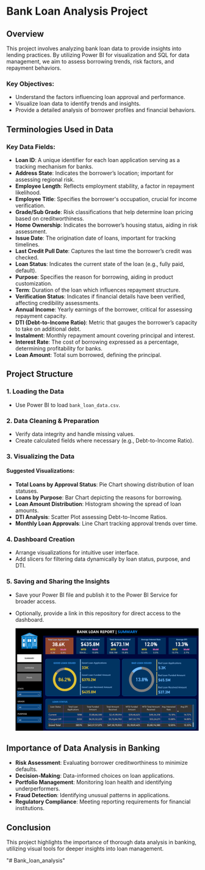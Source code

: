 
# Bank Loan Analysis Project

## Overview
This project involves analyzing bank loan data to provide insights into lending practices. By utilizing Power BI for visualization and SQL for data management, we aim to assess borrowing trends, risk factors, and repayment behaviors.

### Key Objectives:
- Understand the factors influencing loan approval and performance.
- Visualize loan data to identify trends and insights.
- Provide a detailed analysis of borrower profiles and financial behaviors.

## Terminologies Used in Data
### Key Data Fields:
- **Loan ID**: A unique identifier for each loan application serving as a tracking mechanism for banks.
- **Address State**: Indicates the borrower’s location; important for assessing regional risk.
- **Employee Length**: Reflects employment stability, a factor in repayment likelihood.
- **Employee Title**: Specifies the borrower's occupation, crucial for income verification.
- **Grade/Sub Grade**: Risk classifications that help determine loan pricing based on creditworthiness.
- **Home Ownership**: Indicates the borrower’s housing status, aiding in risk assessment.
- **Issue Date**: The origination date of loans, important for tracking timelines.
- **Last Credit Pull Date**: Captures the last time the borrower’s credit was checked.
- **Loan Status**: Indicates the current state of the loan (e.g., fully paid, default).
- **Purpose**: Specifies the reason for borrowing, aiding in product customization.
- **Term**: Duration of the loan which influences repayment structure.
- **Verification Status**: Indicates if financial details have been verified, affecting credibility assessments.
- **Annual Income**: Yearly earnings of the borrower, critical for assessing repayment capacity.
- **DTI (Debt-to-Income Ratio)**: Metric that gauges the borrower’s capacity to take on additional debt.
- **Instalment**: Monthly repayment amount covering principal and interest.
- **Interest Rate**: The cost of borrowing expressed as a percentage, determining profitability for banks.
- **Loan Amount**: Total sum borrowed, defining the principal.

## Project Structure
### 1. Loading the Data
- Use Power BI to load `bank_loan_data.csv`.

### 2. Data Cleaning & Preparation
- Verify data integrity and handle missing values.
- Create calculated fields where necessary (e.g., Debt-to-Income Ratio).

### 3. Visualizing the Data
#### Suggested Visualizations:
- **Total Loans by Approval Status**: Pie Chart showing distribution of loan statuses.
- **Loans by Purpose**: Bar Chart depicting the reasons for borrowing.
- **Loan Amount Distribution**: Histogram showing the spread of loan amounts.
- **DTI Analysis**: Scatter Plot assessing Debt-to-Income Ratios.
- **Monthly Loan Approvals**: Line Chart tracking approval trends over time.

### 4. Dashboard Creation
- Arrange visualizations for intuitive user interface.
- Add slicers for filtering data dynamically by loan status, purpose, and DTI.

### 5. Saving and Sharing the Insights
- Save your Power BI file and publish it to the Power BI Service for broader access.
- Optionally, provide a link in this repository for direct access to the dashboard.

  ![image alt](https://github.com/Gauravsingh38/Bank_loan_analysis/blob/1ff81955f9e83de10baec62043fceb0b03985fd4/Summary.png)

## Importance of Data Analysis in Banking
- **Risk Assessment**: Evaluating borrower creditworthiness to minimize defaults.
- **Decision-Making**: Data-informed choices on loan applications.
- **Portfolio Management**: Monitoring loan health and identifying underperformers.
- **Fraud Detection**: Identifying unusual patterns in applications.
- **Regulatory Compliance**: Meeting reporting requirements for financial institutions.

## Conclusion
This project highlights the importance of thorough data analysis in banking, utilizing visual tools for deeper insights into loan management. 

"# Bank_loan_analysis" 
